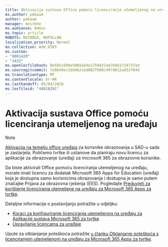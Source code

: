 ```yaml
---
title: Aktivacija sustava Office pomoću licenciranja utemeljenog na uređaju
ms.author: pebaum
author: pebaum
manager: mnirkhe
ms.audience: Admin
ms.topic: article
ROBOTS: NOINDEX, NOFOLLOW
localization_priority: Normal
ms.collection: Adm_O365
ms.custom:
- "9001420"
- "3433"
ms.openlocfilehash: 0e5b5c698e588dad4e1759422ab7b9b1f24737ad
ms.sourcegitcommit: 7e06d9ec1dd462cbd882f088c997d012a032f04d
ms.translationtype: MT
ms.contentlocale: hr-HR
ms.lasthandoff: 05/04/2020
ms.locfileid: "44010291"
---
```

# <a name="activating-office-using-device-based-licensing"></a>Aktivacija sustava Office pomoću licenciranja utemeljenog na uređaju

> [!NOTE]
> [Aktivacija na temelju office uređaja](https://aka.ms/officedba) za korisnike obrazovanja u SAD-u sada je zastarjela. Potičemo tvrtke ili ustanove da planiraju novu licencu za aplikacije za obrazovanje (uređaj) za microsoft 365 za obrazovne korisnike.

Da biste aktivirali Office pomoću licenciranja utemeljenog na uređaju, morate imati licencu za dodatak Microsoft 365 Apps for Education (uređaj) koja je dostupna samo korisnicima obrazovanja i dostupna je samo putem značajke Prijava za obrazovna rješenja (EES). Pogledajte [Preduvjeti za korištenje licenciranja utemeljene na uređaju za Microsoft 365 Apps za tvrtke](https://docs.microsoft.com/deployoffice/device-based-licensing#requirements-for-using-device-based-licensing-for-microsoft-365-apps-for-enterprise).


Detaljne informacije o postavljanju potražite u odjeljku:

- [Koraci za konfiguriranje licenciranja utemeljenog na uređaju za Aplikacije sustava Microsoft 365 za tvrtke](https://docs.microsoft.com/deployoffice/device-based-licensing#steps-to-configure-device-based-licensing-for-microsoft-365-apps-for-enterprise)
- [Upravljanje licencama za uređaje](https://docs.microsoft.com/Office365/Admin/misc/manage-licenses-for-devices)

Upute za otklanjanje poteškoća potražite [u članku Otklanjanje poteškoća s licenciranjem utemeljenom na uređaju za Microsoft 365 Apps za tvrtke](https://docs.microsoft.com/deployoffice/device-based-licensing#troubleshoot-device-based-licensing-for-microsoft-365-apps-for-enterprise).
